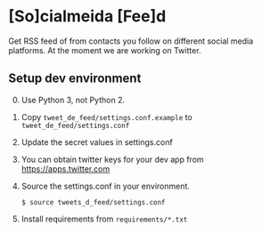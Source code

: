 # [So]cialmeida [Fee]d
Get RSS feed of from contacts you follow on different social media
platforms. At the moment we are working on Twitter.


## Setup dev environment

0. Use Python 3, not Python 2.
1. Copy `tweet_de_feed/settings.conf.example` to `tweet_de_feed/settings.conf`
1. Update the secret values in settings.conf
1. You can obtain twitter keys for your dev app from https://apps.twitter.com
1. Source the settings.conf in your environment.

   ```
   $ source tweets_d_feed/settings.conf
   ```

1. Install requirements from `requirements/*.txt`
